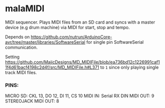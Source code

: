 # malaMIDI

MIDI sequencer. Plays MIDI files from an SD card and syncs with a master device (e.g drum machine) via MIDI for start, stop and tempo. 

Depends on https://github.com/nutrun/ArduinoCore-avr/tree/master/libraries/SoftwareSerial for single pin SoftwareSerial communication.

Setting https://github.com/MajicDesigns/MD_MIDIFile/blob/ea736bd12c1226991caf11f4d61bacf4198c2d4f/src/MD_MIDIFile.h#L371 to `1` since only playing single track MIDI files.

### PINS:
MICRO SD: CKL 13, DO 12, DI 11, CS 10
MIDI IN: Serial RX
DIN MIDI OUT: 9
STEREOJACK MIDI OUT: 8

